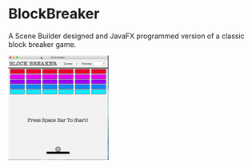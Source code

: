 # BlockBreaker
A Scene Builder designed and JavaFX programmed version of a classic block breaker game.

<img src="https://github.com/codercarly/BlockBreaker/blob/master/blockbreakerdemo.gif" width="200">
